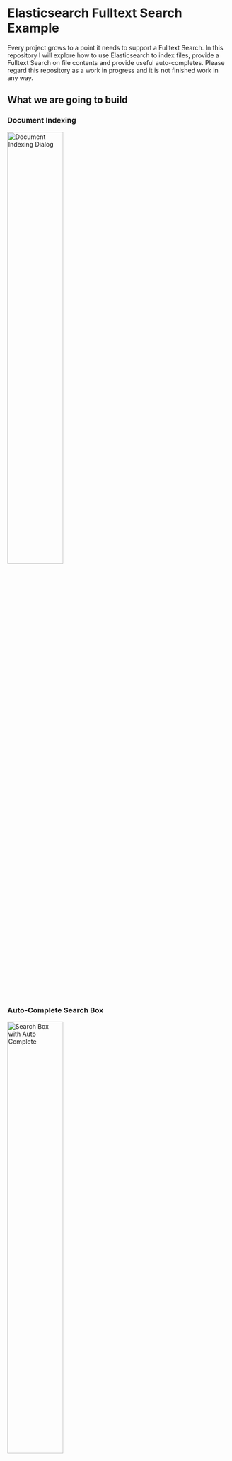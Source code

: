 # Elasticsearch Fulltext Search Example #

Every project grows to a point it needs to support a Fulltext Search. In this repository I will explore how to use Elasticsearch to index files, provide a Fulltext Search on file contents and provide useful auto-completes. Please regard this repository as a work in progress and it is not finished work in any way.

## What we are going to build ##

### Document Indexing ###

<a href="https://raw.githubusercontent.com/bytefish/ElasticsearchFulltextExample/master/Screenshots/Index_Document_Dialog.jpg">
    <img src="https://raw.githubusercontent.com/bytefish/ElasticsearchFulltextExample/master/Screenshots/Index_Document_Dialog.jpg" alt="Document Indexing Dialog" width="50%" />
</a>

### Auto-Complete Search Box ###

<a href="https://raw.githubusercontent.com/bytefish/ElasticsearchFulltextExample/master/Screenshots/Search_Box_Auto_Complete.jpg">
    <img src="https://raw.githubusercontent.com/bytefish/ElasticsearchFulltextExample/master/Screenshots/Search_Box_Auto_Complete.jpg" alt="Search Box with Auto Complete" width="50%" />
</a>

### Full-Text Search Results ###

<a href="https://raw.githubusercontent.com/bytefish/ElasticsearchFulltextExample/master/Screenshots/Search_Results.jpg">
    <img src="https://raw.githubusercontent.com/bytefish/ElasticsearchFulltextExample/master/Screenshots/Search_Results.jpg" alt="Search Box with Auto Complete" width="50%" />
</a>


### Create Migrations ###

Install the package ``Microsoft.EntityFrameworkCore.Tools``:

```
PM> Install-Package Microsoft.EntityFrameworkCore.Tools
```

Then you can add migrations for your database like this:

```
PM> add-migration InitialCreate -Context ApplicationDbContext -OutputDir "Database/Migrations" 
```

### Rebuild web Container ###

Create a Volume for persistent storage:

```
docker volume create pgdata
```

And then Compose and Build:
```
docker-compose up --build
```

## License ##

All code is released under terms of the [MIT License].

[MIT License]: https://opensource.org/licenses/MIT
